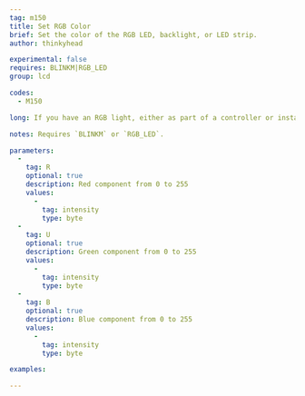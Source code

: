 ```yaml
---
tag: m150
title: Set RGB Color
brief: Set the color of the RGB LED, backlight, or LED strip.
author: thinkyhead

experimental: false
requires: BLINKM|RGB_LED
group: lcd

codes:
  - M150

long: If you have an RGB light, either as part of a controller or installed separately, the `M150` command can be used to set its color.

notes: Requires `BLINKM` or `RGB_LED`.

parameters:
  -
    tag: R
    optional: true
    description: Red component from 0 to 255
    values:
      -
        tag: intensity
        type: byte
  -
    tag: U
    optional: true
    description: Green component from 0 to 255
    values:
      -
        tag: intensity
        type: byte
  -
    tag: B
    optional: true
    description: Blue component from 0 to 255
    values:
      -
        tag: intensity
        type: byte

examples:

---
```


